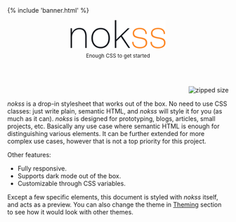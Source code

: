 <section>

<br><br><br><br>

{% include 'banner.html' %}

<div align="center" style="position: relative">
  <picture>
    <source srcset="./assets/logo-dark.svg" media="(prefers-color-scheme: dark)">
    <img alt="logo" src="./assets/logo-light.svg" height="64px">
  </picture>
  <br>
  <sub>Enough CSS to get started</sub>
</div>

<br><br>

<div align="right">

![zipped size](https://img.shields.io/github/size/loreanvictor/nokss/nokss.css.br?branch=gh-pages&color=black&label=%20&style=flat-square)

</div>

_nokss_ is a drop-in stylesheet that works out of the box. No need to use CSS classes: just write plain, semantic HTML, and _nokss_ will style it for you (as much as it can). _nokss_ is designed for prototyping, blogs, articles, small projects, etc. Basically any use case where semantic HTML is enough for distinguishing various elements. It can be further extended for more complex use cases, however that is not a top priority for this project.

Other features:

- Fully responsive.
- Supports dark mode out of the box.
- Customizable through CSS variables.

Except a few specific elements, this document is styled with _nokss_ itself, and acts as a preview. You can also change the theme in [Theming](#theming) section to see how it would look with other themes.

</section>